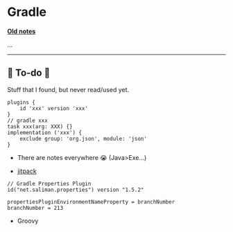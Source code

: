 # Gradle

**[Old notes](_old.md)**

...

<hr class="sep-both">

## 👻 To-do 👻

Stuff that I found, but never read/used yet.

<div class="row row-cols-md-2"><div>

```
plugins {
    id 'xxx' version 'xxx'
}
// gradle xxx
task xxx(arg: XXX) {}
implementation ('xxx') {
    exclude group: 'org.json', module: 'json'
}
```

* There are notes everywhere 😭 (Java>Exe...)

</div><div>

* [jitpack](https://jitpack.io/)

```
// Gradle Properties Plugin
id("net.saliman.properties") version "1.5.2"

propertiesPluginEnvironmentNameProperty = branchNumber
branchNumber = 213
```

* Groovy
</div></div>